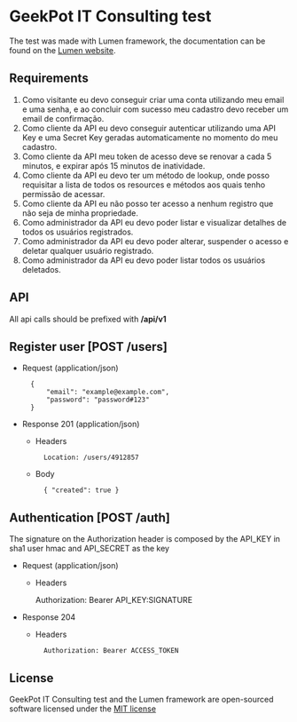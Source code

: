 # GeekPot IT Consulting test

The test was made with Lumen framework, the documentation can be found on the [Lumen website](http://lumen.laravel.com/docs).

## Requirements

1. Como visitante eu devo conseguir criar uma conta utilizando meu email e uma senha, e ao concluir com sucesso meu cadastro devo receber um email de confirmação. 
2. Como cliente da API eu devo conseguir autenticar utilizando uma API Key e uma Secret Key geradas automaticamente no momento do meu cadastro. 
3. Como cliente da API meu token de acesso deve se renovar a cada 5 minutos, e expirar após 15 minutos de inatividade. 
4. Como cliente da API eu devo ter um método de lookup, onde posso requisitar a lista de todos os resources e métodos aos quais tenho permissão de acessar. 
5. Como cliente da API eu não posso ter acesso a nenhum registro que não seja de minha propriedade. 
6. Como administrador da API eu devo poder listar e visualizar detalhes de todos os usuários registrados. 
7. Como administrador da API eu devo poder alterar, suspender o acesso e deletar qualquer usuário registrado. 
8. Como administrador da API eu devo poder listar todos os usuários deletados.

## API

All api calls should be prefixed with **/api/v1**

## Register user [POST /users]
+ Request (application/json)

        { 
            "email": "example@example.com",
            "password": "password#123"
        }

+ Response 201 (application/json)
    
    + Headers
    
            Location: /users/4912857
    
    + Body
    
            { "created": true }

## Authentication [POST /auth]

The signature on the Authorization header is composed by the API_KEY in sha1 user hmac and API_SECRET as the key

+ Request (application/json)
    + Headers
        
        Authorization: Bearer API_KEY:SIGNATURE

+ Response 204
    
    + Headers
    
            Authorization: Bearer ACCESS_TOKEN
    
                          
## License

GeekPot IT Consulting test and the Lumen framework are open-sourced software licensed under the [MIT license](http://opensource.org/licenses/MIT)
